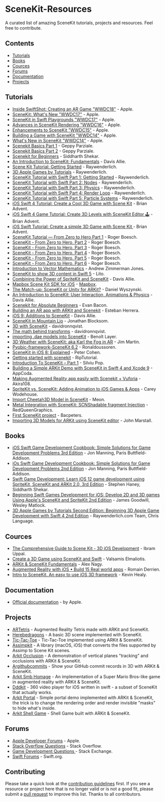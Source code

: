 # SceneKit-Resources
A curated list of amazing SceneKit tutorials, projects and resources. Feel free to contribute.

## Contents

- [Tutorials](#Tutorials)
- [Books](#Books)
- [Cources](#Cources)
- [Forums](#Forums)
- [Documentation](#Documentation)
- [Projects](#Projects)


## Tutorials

- [Inside SwiftShot: Creating an AR Game "WWDC18"](https://developer.apple.com/videos/play/wwdc2018/605)  - Apple.
- [SceneKit: What's New "WWDC17"](https://developer.apple.com/videos/play/wwdc2017/604)  - Apple.
- [SceneKit in Swift Playgrounds "WWDC17"](https://developer.apple.com/videos/play/wwdc2017/605)  - Apple.
- [Advances in SceneKit Rendering "WWDC16"](https://developer.apple.com/videos/play/wwdc2016/609)  - Apple.
- [Enhancements to SceneKit "WWDC15"](https://developer.apple.com/videos/play/wwdc2015/606)  - Apple.
- [Building a Game with SceneKit "WWDC14"](https://developer.apple.com/videos/play/wwdc2014/610)  - Apple.
- [What's New in SceneKit "WWDC14"](https://developer.apple.com/videos/play/wwdc2014/609)  - Apple.
- [Scenekit Basics Part 1](https://www.invasivecode.com/weblog/scenekit-tutorial-part-1)  - Geppy Parziale.
- [Scenekit Basics Part 2](https://www.invasivecode.com/weblog/scenekit-tutorial-part-2)  - Geppy Parziale.
- [Scenekit for Beginners](https://hub.packtpub.com/scenekit)  - Siddharth Shekar.
- [An Introduction to SceneKit: Fundamentals](https://code.tutsplus.com/tutorials/an-introduction-to-scenekit-fundamentals--cms-23847) - Davis Allie.
- [Scene Kit Tutorial: Getting Started](https://www.raywenderlich.com/2243-scene-kit-tutorial-getting-started)  - Raywenderlich.
- [3D Apple Games by Tutorials](https://store.raywenderlich.com/products/3d-apple-games-by-tutorials)  - Raywenderlich.
- [SceneKit Tutorial with Swift Part 1: Getting Started](https://www.raywenderlich.com/910-scenekit-tutorial-with-swift-part-1-getting-started) - Raywenderlich.
- [SceneKit Tutorial with Swift Part 2: Nodes](https://www.raywenderlich.com/906-scenekit-tutorial-with-swift-part-2-nodes) - Raywenderlich.
- [SceneKit Tutorial with Swift Part 3: Physics](https://www.raywenderlich.com/904-scenekit-tutorial-with-swift-part-3-physics) - Raywenderlich.
- [SceneKit Tutorial with Swift Part 4: Render Loop](https://www.raywenderlich.com/902-scenekit-tutorial-with-swift-part-4-render-loop) - Raywenderlich.
- [SceneKit Tutorial with Swift Part 5: Particle Systems](https://www.raywenderlich.com/901-scenekit-tutorial-with-swift-part-5-particle-systems) - Raywenderlich.
- [iOS Swift 4 Tutorial: Create a Cool 3D Game with Scene Kit](https://www.youtube.com/watch?v=zo-hDMNJmog&list=PLY1P2_piiWEYjjumZztc_U4EYTpwx9mfe&index=3&t=2047s) - Brian Advent.
- [iOS Swift 4 Game Tutorial: Create 3D Levels with SceneKit Editor 🕹](https://www.youtube.com/watch?v=pV_1lPjSZrg&list=PLY1P2_piiWEYjjumZztc_U4EYTpwx9mfe&index=4&t=1599s) - Brian Advent.
- [iOS Swift Tutorial: Create a simple 3D Game with Scene Kit
](https://www.youtube.com/watch?v=haZmF3ZYIYc&list=PLY1P2_piiWEYjjumZztc_U4EYTpwx9mfe&index=7&t=17s) - Brian Advent.
- [SceneKit Tutorial — From Zero to Hero Part 1](https://medium.com/@rogerboesch/scenekit-tutorial-from-zero-to-hero-part-i-c3f56063b54c)  - Roger Boesch.
- [SceneKit - From Zero to Hero, Part 2](http://www.rogerboesch.com/scenekit-zerotohero-II)  - Roger Boesch.
- [SceneKit - From Zero to Hero, Part 3](http://www.rogerboesch.com/scenekit-zerotohero-III)  - Roger Boesch.
- [SceneKit - From Zero to Hero, Part 4](http://www.rogerboesch.com/scenekit-zerotohero-IV)  - Roger Boesch.
- [SceneKit - From Zero to Hero, Part 5](http://www.rogerboesch.com/scenekit-zerotohero-V)  - Roger Boesch.
- [SceneKit - From Zero to Hero, Part 6](http://www.rogerboesch.com/scenekit-zerotohero-VI)  - Roger Boesch.
- [Introduction to Vector Mathematics](https://www.thoughtco.com/introduction-to-vector-mathematics-2699043)  - Andrew Zimmerman Jones.
- [SceneKit to show 3D content in Swift 5](https://medium.com/@litoarias/scenekit-to-show-3d-content-in-swift-5-5253afbe63b1)  - Lito.
- [Combining the Power of SpriteKit and SceneKit](https://code.tutsplus.com/tutorials/combining-the-power-of-spritekit-and-scenekit--cms-24049) - Davis Allie.
- [Mapbox Scene Kit SDK for iOS](https://github.com/mapbox/mapbox-scenekit)  - [Mapbox](https://www.mapbox.com).
- [The Match-up: SceneKit or Unity for ARKit?](https://hackernoon.com/scenekit-or-unity-for-arkit-3fa3566d4d32)  - Daniel Wyszynski.
- [An Introduction to SceneKit: User Interaction, Animations & Physics](https://code.tutsplus.com/tutorials/an-introduction-to-scenekit-user-interaction-animations-physics--cms-23877) - Davis Allie.
- [Scenekit for Absolute Beginners](https://www.youtube.com/watch?v=UXhfQZQ3N4c)  - Evan Bacon.
- [Building an AR app with ARKit and Scenekit](https://blog.pusher.com/building-an-ar-app-with-arkit-and-scenekit)  - Esteban Herrera.
- [iOS 9: Additions to SceneKit](https://code.tutsplus.com/tutorials/ios-9-additions-to-scenekit--cms-25896) - Davis Allie.
- [SceneKit in Mountain Lio](https://www.bignerdranch.com/blog/scenekit-in-mountain-lion) - Jonathan Blocksom.
- [3D with SceneKit](http://ronnqvi.st/3d-with-scenekit) - davidronnqvist.
- [The math behind transforms](http://ronnqvi.st/the-math-behind-transforms) - davidronnqvist.
- [importing .dae models into SceneKit](https://fueled.com/blog/importing-dae-models-scenekit) - Benoît Layer.
- [3D Weather with SceneKit: aka Karl the Fog in AR](https://blog.mapbox.com/3d-weather-with-scenekit-aka-karl-the-fog-in-ar-931cff1c1c7c) - Jim Martin.
- [Pyobjc-framework-SceneKit 6.2](https://pypi.org/project/pyobjc-framework-SceneKit) - Ronaldoussoren.
- [SceneKit in iOS 8: Explained](https://www.imore.com/ios-8-scenekit-explained) - Peter Cohen.
- [Getting started with scenekit](https://riptutorial.com/scenekit) - RipTutorial.
- [Introduction To SceneKit – Part 1](https://www.weheartswift.com/introduction-scenekit-part-1) - Silviu Pop.
- [Building a Simple ARKit Demo with SceneKit in Swift 4 and Xcode 9](https://www.appcoda.com/arkit-introduction-scenekit/) - AppCoda.
- [Making Augmented Reality app easily with Scenekit + Vuforia](https://qiita.com/akira108/items/a743138fca532ee193fe) - Akira108.
- [SpriteKit vs. SceneKit: Adding Animation to iOS Games & Apps](https://www.upwork.com/hiring/mobile/spritekit-vs-scenekit/?utm_campaign=Submission&utm_medium=Community&utm_source=GrowthHackers.com) - Carey Wodehouse.
- [Import Cheetah3D Model in SceneKit](http://blog.manbolo.com/2014/08/10/import-cheetah3d-model-in-scenekit) - Meon.
- [Metal Integration with SceneKit: SCNShadable fragment Injection](http://redqueengraphics.com/category/scenekit/) - RedQueenGraphics.
- [First SceneKit project](https://www.bacpeters.com/2016/03/27/first-scenekit-project/) - Bacpeters.
- [Importing 3D Models for ARKit using SceneKit editor](https://medium.com/bpxl-craft/importing-3d-models-for-arkit-aa1728697e2) - John Marstall.


## Books

- [iOS Swift Game Development Cookbook: Simple Solutions for Game Development Problems 3rd Edition](https://www.amazon.com/gp/product/149199908X/ref=as_li_qf_asin_il_tl?ie=UTF8&tag=codinghomie02-20&creative=9325&linkCode=as2&creativeASIN=149199908X&linkId=a8cce5418c71bdb17bb3f04eb959dbe2) - Jon Manning, Paris Buttfield-Addison.
- [iOs Swift Game Development Cookbook: Simple Solutions for Game Development Problems 2nd Edition](https://www.amazon.com/gp/product/1491920807/ref=as_li_qf_asin_il_tl?ie=UTF8&tag=codinghomie02-20&creative=9325&linkCode=as2&creativeASIN=1491920807&linkId=1d86205611c2e0ddabe9fc3244a0bb32) - Jon Manning, Paris Buttfield-Addison.
- [Swift Game Development: Learn iOS 12 game development using SpriteKit, SceneKit and ARKit 2.0, 3rd Edition](https://www.amazon.com/gp/product/B07HXL9QC2/ref=as_li_qf_asin_il_tl?ie=UTF8&tag=codinghomie02-20&creative=9325&linkCode=as2&creativeASIN=B07HXL9QC2&linkId=3affcb7cd4de1026c11c2986734b876f) - Stephen Haney, Siddharth Shekar.
- [Beginning Swift Games Development for iOS: Develop 2D and 3D games Using Apple's SceneKit and SpriteKit 2nd Edition](https://www.amazon.com/gp/product/1484223098/ref=as_li_qf_asin_il_tl?ie=UTF8&tag=codinghomie02-20&creative=9325&linkCode=as2&creativeASIN=1484223098&linkId=f9f2d922b9e374a85ffb4eb7e89ecf95) - James Goodwill, Wesley Matlock.
- [3D Apple Games by Tutorials Second Edition: Beginning 3D Apple Game Development with Swift 4 2nd Edition](https://www.amazon.com/gp/product/1942878427/ref=as_li_qf_asin_il_tl?ie=UTF8&tag=codinghomie02-20&creative=9325&linkCode=as2&creativeASIN=1942878427&linkId=99bceb33b355511fe6399b8e67bf957a) - Raywenderlich.com Team, Chris Language.


## Cources

- [The Comprehensive Guide to Scene Kit - 3D iOS Development](https://www.udemy.com/course/scene-kit) - Ibram Uppal.
- [Create a 3D Game using SceneKit and Swift](https://www.udemy.com/course/create-a-3d-game-using-scenekit-and-swift/) - Valsamis Elmaliotis.
- [ARKit & SceneKit Fundamentals](https://www.udemy.com/course/arkit-scenekit-fundamentals/) - Alex Nagy.
- [Augmented Reality with iOS • Build 15 Real world apps](https://www.udemy.com/course/learnarkit/) - Romain Derrien.
- [Intro to SceneKit. An easy to use iOS 3D framework](https://www.udemy.com/course/scenekit/) - Kevin Healy.


## Documentation

- [Official documentation](https://developer.apple.com/documentation/scenekit) - by Apple.

## Projects

- [ARTetris](https://github.com/exyte/ARTetris) - Augmented Reality Tetris made with ARKit and SceneKit.
- [Herebedragons](https://github.com/kosua20/herebedragons/tree/master/scenekit) - A basic 3D scene implemented with SceneKit.
- [Tic-Tac-Toe](https://github.com/bjarnel/arkit-tictactoe) - Tic-Tac-Toe implemented using ARKit & SceneKit.
- [Assimpkit](https://github.com/dmsurti/AssimpKit) - A library (macOS, iOS) that converts the files supported by Assimp to Scene Kit scenes.
- [Arkit Occlusion](https://github.com/bjarnel/arkit-occlusion) - A demonstration of vertical planes "tracking" and occlusions with ARKit & SceneKit.
- [Argithubcommits](https://github.com/songkuixi/ARGitHubCommits) - Show your GitHub commit records in 3D with ARKit & SceneKit.
- [Arkit Smb Homage](https://github.com/bjarnel/arkit-smb-homage) - An implementation of a Super Mario Bros-like game in augmented reality with ARKit & SceneKit.
- [Dddkit](https://github.com/gsabran/DDDKit) - 360 video player for iOS written in swift - a subset of SceneKit that actually works.
- [Arkit Portal](https://github.com/bjarnel/arkit-portal) - Simple portal demo implemented with ARKit & SceneKit, the trick is to change the rendering order and render invisible "masks" to hide what's inside.
- [Arkit Shell Game](https://github.com/handsomecode/arkit-shell-game) - Shell Game built with ARKit & SceneKit.

## Forums

- [Apple Developer Forums](https://forums.developer.apple.com/community/graphics-and-games/scenekit/) - Apple.
- [Stack Overflow Questions](https://stackoverflow.com/questions/tagged/scenekit) - Stack Overflow.
- [Game Development Questions ](https://gamedev.stackexchange.com/search?q=scenekit) - Stack Exchange.
- [Swift Forums](https://forums.swift.org/search?q=scenekit) - Swift.org.



## Contributing

Please take a quick look at the [contribution guidelines](contributing.md)  first. If you see a resource or project here that is no longer valid or is not a good fit, please submit a [pull request](https://github.com/) to improve this list. Thanks to all contributors.
